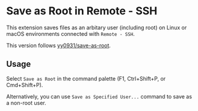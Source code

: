 # Save as Root in Remote - SSH

This extension saves files as an arbitary user (including root) on Linux or macOS environments connected with `Remote - SSH`.

This version follows [yy0931/save-as-root](https://github.com/yy0931/save-as-root).

## Usage
Select `Save as Root` in the command palette (F1, Ctrl+Shift+P, or Cmd+Shift+P).

Alternatively, you can use `Save as Specified User...` command to save as a non-root user.


